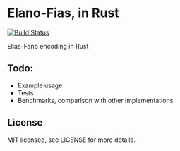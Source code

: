 # Elano-Fias, in Rust
[![Build Status](https://img.shields.io/badge/crate-elias--fano-brightgreen.svg)](https://crates.io/crates/elias-fano)

Elias-Fano encoding in Rust

## Todo:
- Example usage
- Tests
- Benchmarks, comparison with other implementations

## License
MIT licensed, see LICENSE for more details.
